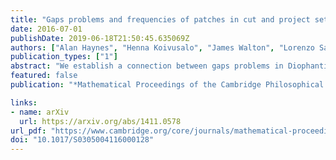 ```yaml
---
title: "Gaps problems and frequencies of patches in cut and project sets"
date: 2016-07-01
publishDate: 2019-06-18T21:50:45.635069Z
authors: ["Alan Haynes", "Henna Koivusalo", "James Walton", "Lorenzo Sadun"]
publication_types: ["1"]
abstract: "We establish a connection between gaps problems in Diophantine approximation and the frequency spectrum of patches in cut and project sets with special windows. Our theorems provide bounds for the number of distinct frequencies of patches of size r, which depend on the precise cut and project sets being used, and which are almost always less than a power of log r. Furthermore, for a substantial collection of cut and project sets we show that the number of frequencies of patches of size r remains bounded as r tends to infinity. The latter result applies to a collection of cut and project sets of full Hausdorff dimension."
featured: false
publication: "*Mathematical Proceedings of the Cambridge Philosophical Society*"

links:
- name: arXiv
  url: https://arxiv.org/abs/1411.0578
url_pdf: "https://www.cambridge.org/core/journals/mathematical-proceedings-of-the-cambridge-philosophical-society/article/gaps-problems-and-frequencies-of-patches-in-cut-and-project-sets/1A47C2BE5E660C5C0A0AC4A828F3B6E7"
doi: "10.1017/S0305004116000128"
---
```


